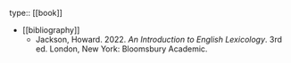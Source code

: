 type:: [[book]]

- [[bibliography]]
	- Jackson, Howard. 2022. *An Introduction to English Lexicology*. 3rd ed. London, New York: Bloomsbury Academic.